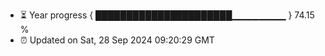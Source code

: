 - ⏳ Year progress { ██████████████████████▁▁▁▁▁▁▁▁ } 74.15 %
- ⏰ Updated on Sat, 28 Sep 2024 09:20:29 GMT

